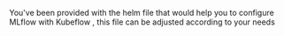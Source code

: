 You've been provided with the helm file that would help you to configure MLflow with Kubeflow , this file can be adjusted according to your needs
